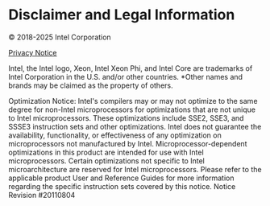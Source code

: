 Disclaimer and Legal Information
================================

© 2018-2025 Intel Corporation

[Privacy Notice](https://www.intel.com/privacy)

Intel, the Intel logo, Xeon, Intel Xeon Phi, and Intel Core are
trademarks of Intel Corporation in the U.S. and/or other countries.
*Other names and brands may be claimed as the property of others.


Optimization Notice: Intel's compilers may or may not optimize to the
same degree for non-Intel microprocessors for optimizations that are not
unique to Intel microprocessors. These optimizations include SSE2, SSE3,
and SSSE3 instruction sets and other optimizations. Intel does not
guarantee the availability, functionality, or effectiveness of any
optimization on microprocessors not manufactured by Intel.
Microprocessor-dependent optimizations in this product are intended for
use with Intel microprocessors. Certain optimizations not specific to
Intel microarchitecture are reserved for Intel microprocessors. Please
refer to the applicable product User and Reference Guides for more
information regarding the specific instruction sets covered by this
notice.
Notice Revision #20110804

